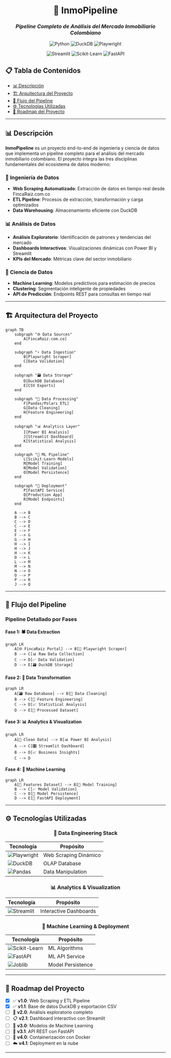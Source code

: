 <div align="center">

# 🏡 InmoPipeline
### *Pipeline Completo de Análisis del Mercado Inmobiliario Colombiano*

<p align="center">
  <img src="https://img.shields.io/badge/Python-Data_Engineering-3776ab?style=for-the-badge&logo=python&logoColor=white" alt="Python">
  <img src="https://img.shields.io/badge/DuckDB-Analytics_Database-FFF000?style=for-the-badge&logo=duckdb&logoColor=black" alt="DuckDB">
  <img src="https://img.shields.io/badge/Playwright-Web_Scraping-2EAD33?style=for-the-badge&logo=playwright&logoColor=white" alt="Playwright">
</p>

<p align="center">
  <img src="https://img.shields.io/badge/Streamlit-Interactive_Dashboards-FF4B4B?style=for-the-badge&logo=streamlit&logoColor=white" alt="Streamlit">
  <img src="https://img.shields.io/badge/Scikit_Learn-Machine_Learning-F7931E?style=for-the-badge&logo=scikit-learn&logoColor=white" alt="Scikit-Learn">
  <img src="https://img.shields.io/badge/FastAPI-ML_Services-009688?style=for-the-badge&logo=fastapi&logoColor=white" alt="FastAPI">
</p>

</div>

## 📋 Tabla de Contenidos

- [📊 Descripción](#-descripción)
- [🏗️ Arquitectura del Proyecto](#️-arquitectura-del-proyecto)
- [🔄 Flujo del Pipeline](#-flujo-del-pipeline)
- [⚙️ Tecnologías Utilizadas](#️-tecnologías-utilizadas)
- [🔮 Roadmap del Proyecto](#-roadmap-del-proyecto)

---

## 📊 Descripción

**InmoPipeline** es un proyecto end-to-end de ingeniería y ciencia de datos que implementa un pipeline completo para el análisis del mercado inmobiliario colombiano. El proyecto integra las tres disciplinas fundamentales del ecosistema de datos moderno:

### 🔧 **Ingeniería de Datos**
- **Web Scraping Automatizado**: Extracción de datos en tiempo real desde FincaRaiz.com.co
- **ETL Pipeline**: Procesos de extracción, transformación y carga optimizados
- **Data Warehousing**: Almacenamiento eficiente con DuckDB

### 📊 **Análisis de Datos**
- **Análisis Exploratorio**: Identificación de patrones y tendencias del mercado
- **Dashboards Interactivos**: Visualizaciones dinámicas con Power BI y Streamlit
- **KPIs del Mercado**: Métricas clave del sector inmobiliario

### 🤖 **Ciencia de Datos**
- **Machine Learning**: Modelos predictivos para estimación de precios
- **Clustering**: Segmentación inteligente de propiedades
- **API de Predicción**: Endpoints REST para consultas en tiempo real

---

## 🏗️ Arquitectura del Proyecto

```mermaid
graph TB
    subgraph "🌐 Data Sources"
        A[FincaRaiz.com.co]
    end
    
    subgraph "⚡ Data Ingestion"
        B[Playwright Scraper]
        C[Data Validation]
    end
    
    subgraph "🗃️ Data Storage"
        D[DuckDB Database]
        E[CSV Exports]
    end
    
    subgraph "🔄 Data Processing"
        F[Pandas/Polars ETL]
        G[Data Cleaning]
        H[Feature Engineering]
    end
    
    subgraph "📊 Analytics Layer"
        I[Power BI Analysis]
        J[Streamlit Dashboard]
        K[Statistical Analysis]
    end
    
    subgraph "🤖 ML Pipeline"
        L[Scikit-Learn Models]
        M[Model Training]
        N[Model Validation]
        O[Model Persistence]
    end
    
    subgraph "🚀 Deployment"
        P[FastAPI Service]
        Q[Production App]
        R[Model Endpoints]
    end
    
    A --> B
    B --> C
    C --> D
    C --> E
    E --> F
    F --> G
    G --> H
    H --> I
    H --> J
    H --> K
    D --> L
    L --> M
    M --> N
    N --> O
    O --> P
    P --> R
    J --> Q
```

---

## 🔄 Flujo del Pipeline

### Pipeline Detallado por Fases

#### **Fase 1: 🕷️ Data Extraction**
```mermaid
graph LR
    A[🌐 FincaRaiz Portal] --> B[🤖 Playwright Scraper]
    B --> C[📊 Raw Data Collection]
    C --> D[✅ Data Validation]
    D --> E[🗃️ DuckDB Storage]
```

#### **Fase 2: 🔄 Data Transformation**
```mermaid
graph LR
    A[🗃️ Raw Database] --> B[🧹 Data Cleaning]
    B --> C[🔧 Feature Engineering]
    C --> D[📈 Statistical Analysis]
    D --> E[💾 Processed Dataset]
```

#### **Fase 3: 📊 Analytics & Visualization**
```mermaid
graph LR
    A[💾 Clean Data] --> B[📊 Power BI Analysis]
    A --> C[🎛️ Streamlit Dashboard]
    B --> D[📈 Business Insights]
    C --> D
```

#### **Fase 4: 🤖 Machine Learning**
```mermaid
graph LR
    A[💾 Features Dataset] --> B[🧠 Model Training]
    B --> C[✅ Model Validation]
    C --> D[💾 Model Persistence]
    D --> E[🚀 FastAPI Deployment]
```

---

## ⚙️ Tecnologías Utilizadas

<div align="center">

### 🔧 **Data Engineering Stack**
| Tecnología | Propósito |
|------------|-----------|
| ![Playwright](https://img.shields.io/badge/Playwright-2EAD33?style=flat&logo=playwright&logoColor=white) | Web Scraping Dinámico |
| ![DuckDB](https://img.shields.io/badge/DuckDB-FFF000?style=flat&logo=duckdb&logoColor=black) | OLAP Database |
| ![Pandas](https://img.shields.io/badge/Pandas-150458?style=flat&logo=pandas&logoColor=white) | Data Manipulation |

### 📊 **Analytics & Visualization**
| Tecnología | Propósito |
|------------|-----------|
| ![Streamlit](https://img.shields.io/badge/Streamlit-FF4B4B?style=flat&logo=streamlit&logoColor=white) | Interactive Dashboards |

### 🤖 **Machine Learning & Deployment**
| Tecnología | Propósito |
|------------|-----------|
| ![Scikit-Learn](https://img.shields.io/badge/Scikit_Learn-F7931E?style=flat&logo=scikit-learn&logoColor=white) | ML Algorithms |
| ![FastAPI](https://img.shields.io/badge/FastAPI-009688?style=flat&logo=fastapi&logoColor=white) | ML API Service |
| ![Joblib](https://img.shields.io/badge/Joblib-FF6B6B?style=flat) | Model Persistence |

</div>

---

## 🔮 Roadmap del Proyecto

- [x] ✅ **v1.0**: Web Scraping y ETL Pipeline
- [x] ✅ **v1.1**: Base de datos DuckDB y exportación CSV
- [ ] 🚧 **v2.0**: Análisis exploratorio completo
- [ ] 📋 **v2.1**: Dashboard interactivo con Streamlit
- [ ] 🤖 **v3.0**: Modelos de Machine Learning
- [ ] 🚀 **v3.1**: API REST con FastAPI
- [ ] 🐳 **v4.0**: Containerización con Docker
- [ ] ☁️ **v4.1**: Deployment en la nube

---
